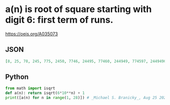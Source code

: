 # a\(n\) is root of square starting with digit 6: first term of runs\.
https://oeis.org/A035073
## JSON
```JSON
[8, 25, 78, 245, 775, 2450, 7746, 24495, 77460, 244949, 774597, 2449490, 7745967, 24494898, 77459667, 244948975, 774596670, 2449489743, 7745966693, 24494897428, 77459666925, 244948974279, 774596669242, 2449489742784, 7745966692415, 24494897427832, 77459666924149]
```
## Python
```Python
from math import isqrt
def a(n): return isqrt(6*10**n) + 1
print([a(n) for n in range(1, 28)]) # _Michael S. Branicky_, Aug 25 2021
```
